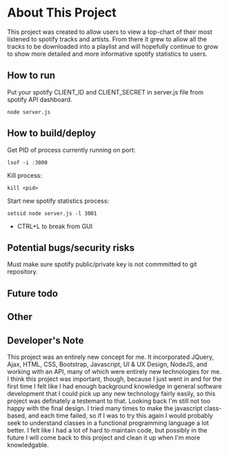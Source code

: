 # About This Project
This project was created to allow users to view a top-chart of their most listened to spotify tracks and artists. From there it grew to allow all the tracks to be downloaded into a playlist and will hopefully continue to grow to show more detailed and more informative spotify statistics to users.

## How to run

Put your spotify CLIENT_ID and CLIENT_SECRET in server.js file from spotify API dashboard.
```
node server.js
```

## How to build/deploy

Get PID of process currently running on port:
```
lsof -i :3000
```
Kill process:
```
kill <pid>
```
Start new spotify statistics process:
```
setsid node server.js -l 3001
```
* CTRL+L to break from GUI


## Potential bugs/security risks
Must make sure spotify public/private key is not commmitted to git repository.

## Future todo

## Other

## Developer's Note
This project was an entirely new concept for me. It incorporated JQuery, Ajax, HTML, CSS, Bootstrap, Javascript, UI & UX Design, NodeJS, and working with an API, many of which were entirely new technologies for me. I think this project was important, though, because I just went in and for the first time I felt like I had enough background knowledge in general software development that I could pick up any new technology fairly easily, so this project was definately a testemant to that. Looking back I'm still not too happy with the final design. I tried many times to make the javascript class-based, and each time failed, so if I was to try this again I would probably seek to understand classes in a functional programming language a lot better. I felt like I had a lot of hard to maintain code, but possibly in the future I will come back to this project and clean it up when I'm more knowledgable.


